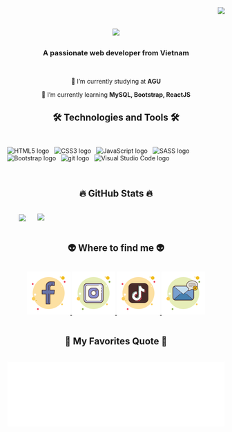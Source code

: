 <!-- HuynhThanhDat -->
<img align="right" src="https://visitor-badge.laobi.icu/badge?page_id=salesp07.salesp07">
<h1 align="center">
  <a href="https://git.io/typing-svg">
    <img src="https://readme-typing-svg.herokuapp.com/?lines=Hi+There!+👋;+I'm+Dat+Huynh!;&center=true&size=30&color=40E0D0">
  </a>
</h1>
<h3 align="center">A passionate web developer from Vietnam </h3>
<br/>

<div align="center">

🔭 I’m currently studying at **AGU**

🌱 I’m currently learning **MySQL, Bootstrap, ReactJS**

 <!-- 💬 Ask me about **Node.js, React, Firebase, MongoDB** -->

<!-- ⚡ Fun fact **Game of Thrones Night's Watch cloaks are made from Ikea rugs** -->
 </div>
<h2 align="center">🛠 Technologies and Tools 🛠</h2>
<br>
<!-- https://simpleicons.org/ -->

<span><img src="https://img.shields.io/badge/HTML5-282C34?logo=html5&logoColor=E34F26" alt="HTML5 logo" title="HTML5" height="25" /></span>
&nbsp;
<span><img src="https://img.shields.io/badge/CSS3-282C34?logo=css3&logoColor=1572B6" alt="CSS3 logo" title="CSS3" height="25" /></span>
&nbsp;
<span><img src="https://img.shields.io/badge/JavaScript-282C34?logo=javascript&logoColor=F7DF1E" alt="JavaScript logo" title="JavaScript" height="25" /></span>
&nbsp;
<span><img src="https://img.shields.io/badge/Sass-282C34?logo=sass&logoColor=CC6699" alt="SASS logo" title="SASS" height="25" /></span>
&nbsp;
<span><img src="https://img.shields.io/badge/Bootstrap-282C34?logo=bootstrap&logoColor=7952B3" alt="Bootstrap logo" title="Bootstrap" height="25" /></span>
&nbsp;
<span><img src="https://img.shields.io/badge/git-282C34?logo=git&logoColor=F05032" alt="git logo" title="git" height="25" /></span>
&nbsp;
<span><img src="https://img.shields.io/badge/VS%20Code-282C34?logo=visual-studio-code&logoColor=007ACC" alt="Visual Studio Code logo" title="Visual Studio Code" height="25" /></span>
&nbsp;

<br>
<h2 align="center">🔥 GitHub Stats 🔥</h2>
<!-- https://github.com/anuraghazra/github-readme-stats -->
<br>
<div align=center>
  <a href="#" title="dathuynh1710">
    <img width="315" align="center" src="https://github-readme-stats.vercel.app/api/top-langs/?username=dathuynh1710&hide=c%23,powershell,Mathematica,Ruby,Objective-C,Objective-C%2b%2b,Cuda&title_color=61dafb&text_color=ffffff&icon_color=61dafb&bg_color=20232a&langs_count=8&layout=compact&border_color=61dafb&hide_border=true" />
  </a>
  <a href="#" title="dathuynh1710">
    <img align="right" width="434" src="https://github-readme-stats.vercel.app/api?username=dathuynh1710&show_icons=true&theme=react&border_color=61dafb&hide_border=true" />
  </a>
</div>

<br>
<h2 align="center">👽 Where to find me 👽</h2>
<br>
<!--   -->
<div align="center">
  
  <a href="https://facebook.com/dathuynh1710" target="_blank" rel="noopener">
    <img src="./images/facebook.png" alt="dathuynh1710-facebook" />
  </a> 
  <a href="https://www.instagram.com/__thanhdat___/" target="_blank" rel="noopener">
    <img src="./images/instagram.png" alt="dathuynh1710-instagram" />
  </a>
  <a href="https://www.tiktok.com/@huynhdat2506" target="_blank" rel="noopener">
    <img src="./images/tiktok.png" alt="dathuynh1710-tiktok" />
  <a href="mailto:huynhthanhdat2506@gmail.com" target="_top">
    <img src="./images/gmail.png" alt="dathuynh1710-email" />
  </a>
</div>

<br>
<h2 align="center">📑 My Favorites Quote 📑</h2>
<br>
<a href="#" target="_blank">
  <img src="svg/my-quotes.svg" width="846" height="150" alt="dathuynh1710-quotes" />
</a>
